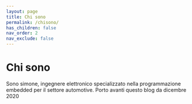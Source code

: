 ```yaml
---
layout: page
title: Chi sono
permalink: /chisono/
has_children: false
nav_order: 2
nav_exclude: false
---
```


# Chi sono

Sono simone, ingegnere elettronico specializzato nella programmazione embedded per il settore automotive. Porto avanti questo blog da dicembre 2020